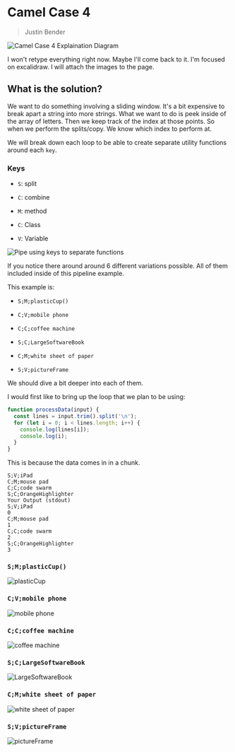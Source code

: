 # Camel Case 4

> Justin Bender

![Camel Case 4 Explaination Diagram](./hacker_img/camel_case_4.png)

I won't retype everything right now. Maybe I'll come back to it. I'm
focused on excalidraw. I will attach the images to the page.

## What is the solution?

We want to do something involving a sliding window. It's a bit expensive
to break apart a string into more strings. What we want to do is peek
inside of the array of letters. Then we keep track of the index at those
points. So when we perform the splits/copy. We know which index to
perform at.

We will break down each loop to be able to create separate utility
functions around each `key`.

### Keys

* `S`: split
* `C`: combine

* `M`: method
* `C`: Class
* `V`: Variable


![Pipe using keys to separate functions](./hacker_img/camel_case_4_pipeline_1.png)

If you notice there around around 6 different variations possible. All
of them included inside of this pipeline example.

This example is:

* `S;M;plasticCup()`

* `C;V;mobile phone`

* `C;C;coffee machine`

* `S;C;LargeSoftwareBook`

* `C;M;white sheet of paper`

* `S;V;pictureFrame`

We should dive a bit deeper into each of them.

I would first like to bring up the loop that we plan to be using:

```javascript
function processData(input) {
  const lines = input.trim().split('\n');
  for (let i = 0; i < lines.length; i++) {
    console.log(lines[i]);
    console.log(i);
  }
}
```

This is because the data comes in in a chunk.

```
S;V;iPad
C;M;mouse pad
C;C;code swarm
S;C;OrangeHighlighter
Your Output (stdout)
S;V;iPad
0
C;M;mouse pad
1
C;C;code swarm
2
S;C;OrangeHighlighter
3
```


### `S;M;plasticCup()`

![plasticCup](./hacker_img/camel_case_4_s_m_plasticcup.png)

### `C;V;mobile phone`

![mobile phone](./hacker_img/camel_case_4_c_v_mobile_phone.png)

### `C;C;coffee machine`

![coffee machine](./hacker_img/camel_case_4_c_c_coffee_machine.png)

### `S;C;LargeSoftwareBook`

![LargeSoftwareBook](./hacker_img/camel_case_4_s_c_LargeSoftwareBook.png)

### `C;M;white sheet of paper`

![white sheet of paper](./hacker_img/camel_case_4_c_m_white_sheet_of_paper.png)

### `S;V;pictureFrame`

![pictureFrame](./hacker_img/camel_case_4_s_v_pictureFrame.png)


